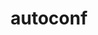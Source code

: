 ---
title: "autoconf"
layout: cache
categories: [package, develop-2023-06-25]
meta: {"versions": ["2.69"], "compilers": ["gcc@=11.1.0", "gcc@=11.3.0", "gcc@=12.1.0", "gcc@=7.3.1", "gcc@=7.5.0", "oneapi@=2023.1.0"], "oss": ["amzn2", "ubuntu18.04", "ubuntu20.04", "ubuntu22.04"], "platforms": ["linux"], "targets": ["aarch64", "neoverse_n1", "ppc64le", "x86_64", "x86_64_v3"], "stacks": ["aws-ahug", "aws-ahug-aarch64", "aws-isc", "aws-isc-aarch64", "build_systems", "data-vis-sdk", "e4s", "e4s-oneapi", "e4s-power", "gpu-tests", "ml-linux-x86_64-cpu", "ml-linux-x86_64-cuda", "ml-linux-x86_64-rocm", "radiuss", "radiuss-aws", "radiuss-aws-aarch64", "root", "tutorial"], "num_specs": 12, "num_specs_by_stack": {"ml-linux-x86_64-rocm": 1, "tutorial": 2, "root": 12, "ml-linux-x86_64-cuda": 1, "ml-linux-x86_64-cpu": 1, "radiuss-aws-aarch64": 2, "aws-isc-aarch64": 2, "aws-ahug-aarch64": 4, "e4s-power": 1, "aws-ahug": 2, "aws-isc": 1, "radiuss-aws": 1, "gpu-tests": 1, "data-vis-sdk": 1, "e4s": 1, "e4s-oneapi": 1, "build_systems": 1, "radiuss": 1}}
spec_details: [{"hash": "a7qry7e2qt665r3huauyahxwcrozzu24", "compiler": "gcc@=11.3.0", "versions": ["2.69"], "os": "ubuntu22.04", "platform": "linux", "target": "x86_64_v3", "variants": ["build_system=autotools", "patches=35c4492,7793209,a49dd5b"], "stacks": ["ml-linux-x86_64-rocm", "tutorial", "root", "ml-linux-x86_64-cuda", "ml-linux-x86_64-cpu"], "size": "-", "tarball": "https://binaries.spack.io/releases/develop-2023-06-25/build_cache/linux-ubuntu22.04-x86_64_v3/gcc-11.3.0/autoconf-2.69/linux-ubuntu22.04-x86_64_v3-gcc-11.3.0-autoconf-2.69-a7qry7e2qt665r3huauyahxwcrozzu24.spack"}, {"hash": "cjcsvvruqutjyv3s5iflzu5bog5ssil6", "compiler": "gcc@=7.3.1", "versions": ["2.69"], "os": "amzn2", "platform": "linux", "target": "aarch64", "variants": ["build_system=autotools", "patches=35c4492,7793209,a49dd5b"], "stacks": ["root", "radiuss-aws-aarch64", "aws-isc-aarch64", "aws-ahug-aarch64"], "size": "-", "tarball": "https://binaries.spack.io/releases/develop-2023-06-25/build_cache/linux-amzn2-aarch64/gcc-7.3.1/autoconf-2.69/linux-amzn2-aarch64-gcc-7.3.1-autoconf-2.69-cjcsvvruqutjyv3s5iflzu5bog5ssil6.spack"}, {"hash": "uktqhl4hi4mvbeddrfl4sazacmzfynhm", "compiler": "gcc@=11.1.0", "versions": ["2.69"], "os": "ubuntu20.04", "platform": "linux", "target": "ppc64le", "variants": ["build_system=autotools", "patches=35c4492,7793209,a49dd5b"], "stacks": ["root", "e4s-power"], "size": "-", "tarball": "https://binaries.spack.io/releases/develop-2023-06-25/build_cache/linux-ubuntu20.04-ppc64le/gcc-11.1.0/autoconf-2.69/linux-ubuntu20.04-ppc64le-gcc-11.1.0-autoconf-2.69-uktqhl4hi4mvbeddrfl4sazacmzfynhm.spack"}, {"hash": "ag3dpupupkqftgf5uzxy5fvfncjr22q7", "compiler": "gcc@=7.3.1", "versions": ["2.69"], "os": "amzn2", "platform": "linux", "target": "neoverse_n1", "variants": ["build_system=autotools", "patches=35c4492,7793209,a49dd5b"], "stacks": ["root", "radiuss-aws-aarch64", "aws-isc-aarch64", "aws-ahug-aarch64"], "size": "-", "tarball": "https://binaries.spack.io/releases/develop-2023-06-25/build_cache/linux-amzn2-neoverse_n1/gcc-7.3.1/autoconf-2.69/linux-amzn2-neoverse_n1-gcc-7.3.1-autoconf-2.69-ag3dpupupkqftgf5uzxy5fvfncjr22q7.spack"}, {"hash": "xmm766si6rdinqeygw2lgk6ikdp2xfmo", "compiler": "gcc@=7.3.1", "versions": ["2.69"], "os": "amzn2", "platform": "linux", "target": "x86_64_v3", "variants": ["build_system=autotools", "patches=35c4492,7793209,a49dd5b"], "stacks": ["root", "aws-ahug", "aws-isc", "radiuss-aws"], "size": "-", "tarball": "https://binaries.spack.io/releases/develop-2023-06-25/build_cache/linux-amzn2-x86_64_v3/gcc-7.3.1/autoconf-2.69/linux-amzn2-x86_64_v3-gcc-7.3.1-autoconf-2.69-xmm766si6rdinqeygw2lgk6ikdp2xfmo.spack"}, {"hash": "4xtmio3icqw3a5uieetvpcve3r7juqrp", "compiler": "gcc@=11.1.0", "versions": ["2.69"], "os": "ubuntu20.04", "platform": "linux", "target": "x86_64_v3", "variants": ["build_system=autotools", "patches=35c4492,7793209,a49dd5b"], "stacks": ["root", "gpu-tests", "data-vis-sdk", "e4s"], "size": "-", "tarball": "https://binaries.spack.io/releases/develop-2023-06-25/build_cache/linux-ubuntu20.04-x86_64_v3/gcc-11.1.0/autoconf-2.69/linux-ubuntu20.04-x86_64_v3-gcc-11.1.0-autoconf-2.69-4xtmio3icqw3a5uieetvpcve3r7juqrp.spack"}, {"hash": "5ax7jcf3licg2z47hxwrkm52bwiyskym", "compiler": "oneapi@=2023.1.0", "versions": ["2.69"], "os": "ubuntu20.04", "platform": "linux", "target": "x86_64", "variants": ["build_system=autotools", "patches=35c4492,7793209,a49dd5b"], "stacks": ["root", "e4s-oneapi"], "size": "-", "tarball": "https://binaries.spack.io/releases/develop-2023-06-25/build_cache/linux-ubuntu20.04-x86_64/oneapi-2023.1.0/autoconf-2.69/linux-ubuntu20.04-x86_64-oneapi-2023.1.0-autoconf-2.69-5ax7jcf3licg2z47hxwrkm52bwiyskym.spack"}, {"hash": "bvnbhh6axu745xyw3gluizcrc6cvqroh", "compiler": "gcc@=7.5.0", "versions": ["2.69"], "os": "ubuntu18.04", "platform": "linux", "target": "x86_64_v3", "variants": ["build_system=autotools", "patches=35c4492,7793209,a49dd5b"], "stacks": ["root", "build_systems", "radiuss"], "size": "-", "tarball": "https://binaries.spack.io/releases/develop-2023-06-25/build_cache/linux-ubuntu18.04-x86_64_v3/gcc-7.5.0/autoconf-2.69/linux-ubuntu18.04-x86_64_v3-gcc-7.5.0-autoconf-2.69-bvnbhh6axu745xyw3gluizcrc6cvqroh.spack"}, {"hash": "grezeruiisksiookbtq3vjl5rskiwuqg", "compiler": "gcc@=12.1.0", "versions": ["2.69"], "os": "ubuntu22.04", "platform": "linux", "target": "x86_64_v3", "variants": ["build_system=autotools", "patches=35c4492,7793209,a49dd5b"], "stacks": ["root", "tutorial"], "size": "-", "tarball": "https://binaries.spack.io/releases/develop-2023-06-25/build_cache/linux-ubuntu22.04-x86_64_v3/gcc-12.1.0/autoconf-2.69/linux-ubuntu22.04-x86_64_v3-gcc-12.1.0-autoconf-2.69-grezeruiisksiookbtq3vjl5rskiwuqg.spack"}, {"hash": "ca7s7j575n3m4mny3pd7cznyhsvfu7lt", "compiler": "gcc@=7.3.1", "versions": ["2.69"], "os": "amzn2", "platform": "linux", "target": "aarch64", "variants": ["build_system=autotools", "patches=35c4492,7793209,a49dd5b"], "stacks": ["root", "aws-ahug-aarch64"], "size": "-", "tarball": "https://binaries.spack.io/releases/develop-2023-06-25/build_cache/linux-amzn2-aarch64/gcc-7.3.1/autoconf-2.69/linux-amzn2-aarch64-gcc-7.3.1-autoconf-2.69-ca7s7j575n3m4mny3pd7cznyhsvfu7lt.spack"}, {"hash": "tlsv4q5fthw2vuuj3orwech7jmwfho2k", "compiler": "gcc@=7.3.1", "versions": ["2.69"], "os": "amzn2", "platform": "linux", "target": "x86_64_v3", "variants": ["build_system=autotools", "patches=35c4492,7793209,a49dd5b"], "stacks": ["root", "aws-ahug"], "size": "-", "tarball": "https://binaries.spack.io/releases/develop-2023-06-25/build_cache/linux-amzn2-x86_64_v3/gcc-7.3.1/autoconf-2.69/linux-amzn2-x86_64_v3-gcc-7.3.1-autoconf-2.69-tlsv4q5fthw2vuuj3orwech7jmwfho2k.spack"}, {"hash": "zqx5lzu3esardw2hs73z3b65l5upxp2z", "compiler": "gcc@=7.3.1", "versions": ["2.69"], "os": "amzn2", "platform": "linux", "target": "neoverse_n1", "variants": ["build_system=autotools", "patches=35c4492,7793209,a49dd5b"], "stacks": ["root", "aws-ahug-aarch64"], "size": "-", "tarball": "https://binaries.spack.io/releases/develop-2023-06-25/build_cache/linux-amzn2-neoverse_n1/gcc-7.3.1/autoconf-2.69/linux-amzn2-neoverse_n1-gcc-7.3.1-autoconf-2.69-zqx5lzu3esardw2hs73z3b65l5upxp2z.spack"}]
---